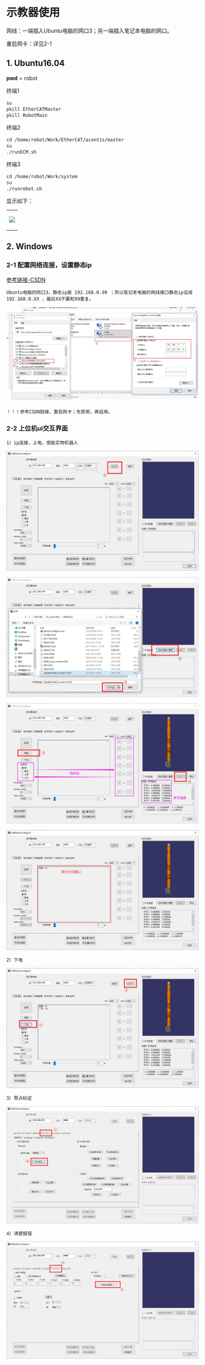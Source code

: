 # 示教器使用
网线：一端插入Ubuntu电脑的网口3；另一端插入笔记本电脑的网口。

重启网卡：详见2-1

## 1. Ubuntu16.04
**pwd** = robot

终端1
```
su
pkill EtherCATMaster
pkill RobotMain
```

终端2
```
cd /home/robot/Work/EtherCAT/acontis/master
su           
./runECM.sh
```

终端3
```
cd /home/robot/Work/system
su
./runrobot.sh
```

显示如下：
<div align="center">
<table>
<tr>
<td>

![](https://github.com/UCAS-IAMT/Co_Robot_EtherCAT/blob/main/images/simulator_1.jpg)  

</td>
</tr>
</table>
</div>

## 2. Windows

### 2-1 配置网络连接，设置静态ip
[参考链接-CSDN](https://blog.csdn.net/qq_68613861/article/details/134030902?ops_request_misc=%257B%2522request%255Fid%2522%253A%2522171127580416800188587141%2522%252C%2522scm%2522%253A%252220140713.130102334..%2522%257D&request_id=171127580416800188587141&biz_id=0&utm_medium=distribute.pc_search_result.none-task-blog-2~all~sobaiduend~default-1-134030902-null-null.142^v99^pc_search_result_base5&utm_term=windows%E9%9D%99%E6%80%81ip%E8%AE%BE%E7%BD%AE&spm=1018.2226.3001.4187)
```
Ubuntu电脑的网口3，静态ip是 192.168.0.99 ；所以笔记本电脑的网线接口静态ip设成192.168.0.XX ，最后XX不要和99重复。
```

![](https://github.com/UCAS-IAMT/Co_Robot_EtherCAT/blob/main/images/simulator_2-1.jpg)
```
！！！参考CSDN链接，重启网卡；先禁用，再启用。
```

### 2-2 上位机ui交互界面
```
1）ip连接，上电，使能实物机器人
```
![](https://github.com/UCAS-IAMT/Co_Robot_EtherCAT/blob/main/images/simulator_2-2-1.jpg)

![](https://github.com/UCAS-IAMT/Co_Robot_EtherCAT/blob/main/images/simulator_2-2-2.jpg)

![](https://github.com/UCAS-IAMT/Co_Robot_EtherCAT/blob/main/images/simulator_2-2-3.jpg)

![](https://github.com/UCAS-IAMT/Co_Robot_EtherCAT/blob/main/images/simulator_2-2-4.jpg)

```
2）下电
```
![](https://github.com/UCAS-IAMT/Co_Robot_EtherCAT/blob/main/images/simulator_2-2-5.jpg)

```
3）零点标定
```
![](https://github.com/UCAS-IAMT/Co_Robot_EtherCAT/blob/main/dynamic/33.jpg)

```
4）清楚报错
```
![](https://github.com/UCAS-IAMT/Co_Robot_EtherCAT/blob/main/dynamic/44.jpg)


